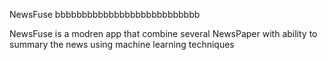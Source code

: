 NewsFuse 
bbbbbbbbbbbbbbbbbbbbbbbbbbb


NewsFuse is a modren app that combine several NewsPaper with ability to summary the news using machine learning techniques
